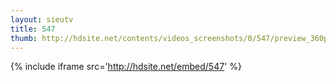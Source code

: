 ```yaml
---
layout: sieutv
title: 547
thumb: http://hdsite.net/contents/videos_screenshots/0/547/preview_360p.mp4.jpg
---
```

{% include iframe src='http://hdsite.net/embed/547' %}
 

